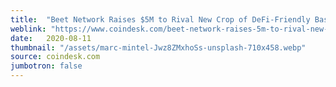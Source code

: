 ```yaml
---
title:  "Beet Network Raises $5M to Rival New Crop of DeFi-Friendly Base Layers"
weblink: "https://www.coindesk.com/beet-network-raises-5m-to-rival-new-crop-of-defi-friendly-base-layers"
date:   2020-08-11
thumbnail: "/assets/marc-mintel-Jwz8ZMxhoSs-unsplash-710x458.webp"
source: coindesk.com
jumbotron: false
---
```


